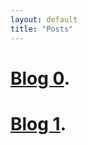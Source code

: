 ```yaml
---
layout: default
title: "Posts"
---
```


# [Blog 0](/_posts/2020-08-31-Blog-0.html).

# [Blog 1](/_posts/2020-09-06-Blog-1.html).
